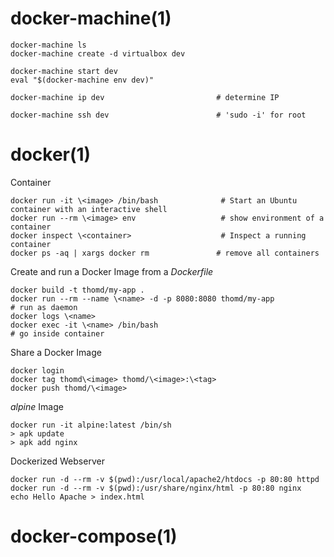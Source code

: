 
# docker-machine(1)

    docker-machine ls
    docker-machine create -d virtualbox dev

    docker-machine start dev
    eval "$(docker-machine env dev)"

    docker-machine ip dev                         # determine IP

    docker-machine ssh dev                        # 'sudo -i' for root

# docker(1)

Container

    docker run -it \<image> /bin/bash              # Start an Ubuntu container with an interactive shell
    docker run --rm \<image> env                   # show environment of a container
    docker inspect \<container>                    # Inspect a running container
    docker ps -aq | xargs docker rm               # remove all containers

Create and run a Docker Image from a _Dockerfile_

    docker build -t thomd/my-app .
    docker run --rm --name \<name> -d -p 8080:8080 thomd/my-app            # run as daemon
    docker logs \<name>
    docker exec -it \<name> /bin/bash                                      # go inside container

Share a Docker Image

    docker login
    docker tag thomd\<image> thomd/\<image>:\<tag>
    docker push thomd/\<image>

_alpine_ Image

    docker run -it alpine:latest /bin/sh
    > apk update
    > apk add nginx

Dockerized Webserver

    docker run -d --rm -v $(pwd):/usr/local/apache2/htdocs -p 80:80 httpd
    docker run -d --rm -v $(pwd):/usr/share/nginx/html -p 80:80 nginx
    echo Hello Apache > index.html

# docker-compose(1)


